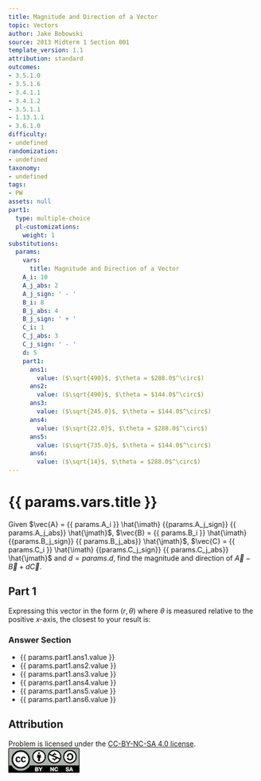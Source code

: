 ```yaml
---
title: Magnitude and Direction of a Vector
topic: Vectors
author: Jake Bobowski
source: 2013 Midterm 1 Section 001
template_version: 1.1
attribution: standard
outcomes:
- 3.5.1.0
- 3.5.1.6
- 3.4.1.1
- 3.4.1.2
- 3.5.1.1
- 1.13.1.1
- 3.6.1.0
difficulty:
- undefined
randomization:
- undefined
taxonomy:
- undefined
tags:
- PW
assets: null
part1:
  type: multiple-choice
  pl-customizations:
    weight: 1
substitutions:
  params:
    vars:
      title: Magnitude and Direction of a Vector
    A_i: 10
    A_j_abs: 2
    A_j_sign: ' - '
    B_i: 8
    B_j_abs: 4
    B_j_sign: ' + '
    C_i: 1
    C_j_abs: 3
    C_j_sign: ' - '
    d: 5
    part1:
      ans1:
        value: ($\sqrt{490}$, $\theta = $288.0$^\circ$)
      ans2:
        value: ($\sqrt{490}$, $\theta = $144.0$^\circ$)
      ans3:
        value: ($\sqrt{245.0}$, $\theta = $144.0$^\circ$)
      ans4:
        value: ($\sqrt{22.0}$, $\theta = $288.0$^\circ$)
      ans5:
        value: ($\sqrt{735.0}$, $\theta = $144.0$^\circ$)
      ans6:
        value: ($\sqrt{14}$, $\theta = $288.0$^\circ$)
---
```

# {{ params.vars.title }}
Given $\vec{A} = {{ params.A_i }} \hat{\imath} {{params.A_j_sign}} {{ params.A_j_abs}} \hat{\jmath}$, $\vec{B} = {{ params.B_i }} \hat{\imath} {{params.B_j_sign}} {{ params.B_j_abs}} \hat{\jmath}$, $\vec{C} = {{ params.C_i }} \hat{\imath} {{params.C_j_sign}} {{ params.C_j_abs}} \hat{\jmath}$ and $d={{ params.d }}$, find the magnitude and direction of $\vec{A}-\vec{B}+d\vec{C}$.

## Part 1

Expressing this vector in the form $(r,\theta)$ where $\theta$ is measured relative to the positive $x$-axis, the closest to your result is:

### Answer Section

- {{ params.part1.ans1.value }}
- {{ params.part1.ans2.value }}
- {{ params.part1.ans3.value }}
- {{ params.part1.ans4.value }}
- {{ params.part1.ans5.value }}
- {{ params.part1.ans6.value }}

## Attribution

Problem is licensed under the [CC-BY-NC-SA 4.0 license](https://creativecommons.org/licenses/by-nc-sa/4.0/).<br> ![The Creative Commons 4.0 license requiring attribution-BY, non-commercial-NC, and share-alike-SA license.](https://raw.githubusercontent.com/firasm/bits/master/by-nc-sa.png)